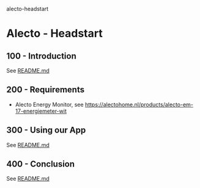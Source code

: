 alecto-headstart
# Alecto - Headstart

## 100 - Introduction

See [README.md](./100/README.md)

## 200 - Requirements

- Alecto Energy Monitor, see https://alectohome.nl/products/alecto-em-17-energiemeter-wit

## 300 - Using our App

See [README.md](./300/README.md)

## 400 - Conclusion

See [README.md](./400/README.md)
